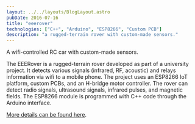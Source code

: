 ```yaml
---
layout: ../../layouts/BlogLayout.astro
pubDate: 2016-07-16
title: "eeerover"
technologies: ["C++", "Arduino", "ESP8266", "Custom PCB"]
description: "a rugged-terrain rover with custom-made sensors."
---
```


A wifi-controlled RC car with custom-made sensors.

The EEERover is a rugged-terrain rover developed as part of a university project. It detects various signals (infrared, RF, acoustic) and relays information via wifi to a mobile phone. The project uses an ESP8266 IoT platform, custom PCBs, and an H-bridge motor controller. The rover can detect radio signals, ultrasound signals, infrared pulses, and magnetic fields. The ESP8266 module is programmed with C++ code through the Arduino interface.

[More details can be found here](https://dayangrah.am/work/eeerover).
